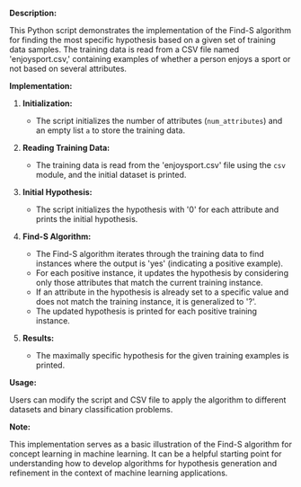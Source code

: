 **Description:**

This Python script demonstrates the implementation of the Find-S algorithm for finding the most specific hypothesis based on a given set of training data samples. The training data is read from a CSV file named 'enjoysport.csv,' containing examples of whether a person enjoys a sport or not based on several attributes.

**Implementation:**

1. **Initialization:**
   - The script initializes the number of attributes (`num_attributes`) and an empty list `a` to store the training data.

2. **Reading Training Data:**
   - The training data is read from the 'enjoysport.csv' file using the `csv` module, and the initial dataset is printed.

3. **Initial Hypothesis:**
   - The script initializes the hypothesis with '0' for each attribute and prints the initial hypothesis.

4. **Find-S Algorithm:**
   - The Find-S algorithm iterates through the training data to find instances where the output is 'yes' (indicating a positive example).
   - For each positive instance, it updates the hypothesis by considering only those attributes that match the current training instance.
   - If an attribute in the hypothesis is already set to a specific value and does not match the training instance, it is generalized to '?'.
   - The updated hypothesis is printed for each positive training instance.

5. **Results:**
   - The maximally specific hypothesis for the given training examples is printed.

**Usage:**

Users can modify the script and CSV file to apply the algorithm to different datasets and binary classification problems.

**Note:**

This implementation serves as a basic illustration of the Find-S algorithm for concept learning in machine learning. It can be a helpful starting point for understanding how to develop algorithms for hypothesis generation and refinement in the context of machine learning applications.
